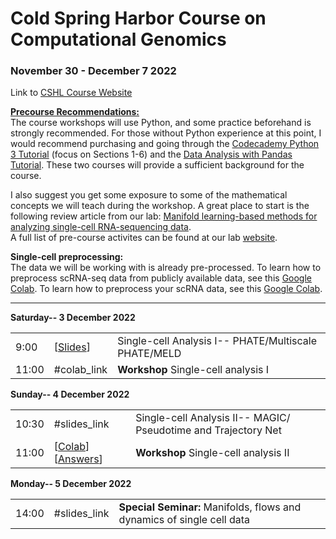 # Cold Spring Harbor Course on Computational Genomics 
### November 30 - December 7 2022
Link to [CSHL Course Website](https://meetings.cshl.edu/archivescourse.aspx?course=C-ECG&year=22)

**<u>Precourse Recommendations:</u> <br />**
The course workshops will use Python, and some practice beforehand is strongly recommended. For those without Python experience at this point, I would recommend purchasing and going through the [Codecademy Python 3 Tutorial](https://www.codecademy.com/learn/learn-python-3) (focus on Sections 1-6) and the [Data Analysis with Pandas Tutorial](https://www.codecademy.com/learn/data-processing-pandas). These two courses will provide a sufficient background for the course.<br>

I also suggest you get some exposure to some of the mathematical concepts we will teach during the workshop. A great place to start is the following review article from our lab: [Manifold learning-based methods for analyzing single-cell RNA-sequencing data](https://doi.org/10.1016/j.coisb.2017.12.008).<br>
A full list of pre-course activites can be found at our lab [website](https://www.krishnaswamylab.org/workshop-materials#pre-course).

**Single-cell preprocessing:**  
The data we will be working with is already pre-processed. To learn how to preprocess scRNA-seq data from publicly available data, see this [Google Colab](https://drive.google.com/drive/folders/1jbyEQEIHXUK8GXCBvGoyZnHLQvsZV7c7?usp=sharing). To learn how to preprocess your scRNA data, see this [Google Colab](https://colab.research.google.com/drive/12vi9QyJ27OEqPvqVegSxgUvbYqnKm0zk?usp=sharing).


---

**Saturday-- 3 December 2022**

|                      |   |                                          |
|----------------------|---|------------------------------------------|
|9:00       |[[Slides](https://drive.google.com/file/d/1DQpqYgCNN90Z6zg6fjCyOWHZD_iFUI-k/view?usp=sharing)]   |Single-cell Analysis I-- PHATE/Multiscale PHATE/MELD|
|11:00      |#colab_link    |<b>Workshop</b> Single-cell analysis I|

**Sunday-- 4 December 2022**

|                      |   |                                          |
|----------------------|---|------------------------------------------|
|10:30       |#slides_link   |Single-cell Analysis II-- MAGIC/ Pseudotime and Trajectory Net|
|11:00      |[[Colab](https://colab.research.google.com/drive/1IRweHGL2OgJ9sa9IZtqBcrGf0eqbbonf?usp=sharing)] [[Answers](https://colab.research.google.com/drive/1DmWAHz-xP4PcRvTlIQuoXYrXJG1VQ8Ln?usp=sharing)]    |<b>Workshop</b> Single-cell analysis II|

**Monday-- 5 December 2022**

|                      |   |                                          |
|----------------------|---|------------------------------------------|
|14:00       |#slides_link   |<b>Special Seminar:</b>  Manifolds, flows and dynamics of single cell data|
